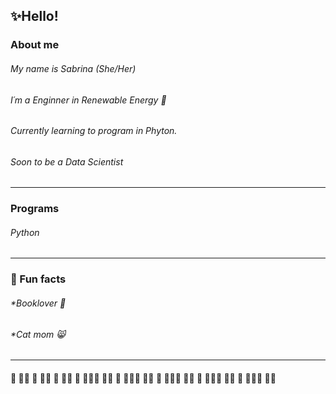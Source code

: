 ## ✨Hello!
### About me

###### My name is Sabrina (She/Her)
###### I´m a Enginner in Renewable Energy 🌱 
###### Currently learning to program in Phyton.
###### Soon to be a Data Scientist
---
### Programs
###### Python

---
### :blossom: Fun facts
###### *Booklover :book:
###### *Cat mom :smile_cat:

---
#### :cherry_blossom: :tulip::sunflower: :hibiscus: :rose::blossom: :cherry_blossom: :tulip::sunflower: :hibiscus: :rose::blossom::cherry_blossom: :tulip::sunflower: :hibiscus: :rose::blossom::cherry_blossom: :tulip::sunflower: :hibiscus: :rose::blossom::cherry_blossom: :tulip::sunflower: :hibiscus: :rose::blossom::cherry_blossom: :tulip::sunflower: :hibiscus: :rose::blossom::cherry_blossom: :tulip::sunflower: 






<!--
**SABRIS13/SABRIS13** is a ✨ _special_ ✨ repository because its `README.md` (this file) appears on your GitHub profile.

Here are some ideas to get you started:

- 🔭 I’m currently working on ...
- 🌱 I’m currently learning ...
- 👯 I’m looking to collaborate on ...
- 🤔 I’m looking for help with ...
- 💬 Ask me about ...
- 📫 How to reach me: ...
- 😄 Pronouns: ...
- ⚡ Fun fact: ...
-->
